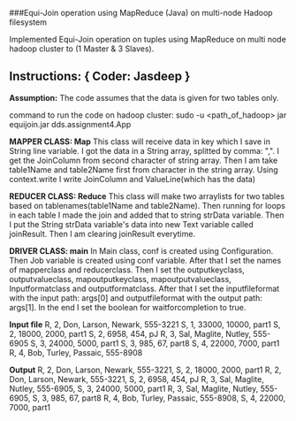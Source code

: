###Equi-Join operation using MapReduce (Java) on multi-node Hadoop filesystem

Implemented Equi-Join operation on tuples using MapReduce on multi node hadoop cluster to (1 Master & 3 Slaves). 


**Instructions:** { Coder: Jasdeep }
----------------------------------------------------------------------------------------------------------------

**Assumption:** The code assumes that the data is given for two tables only.

command to run the code on hadoop cluster:
sudo -u <username> <path_of_hadoop> jar equijoin.jar dds.assignment4.App <HDFSinputFile> <HDFSoutputFile>


**MAPPER CLASS: Map**
This class will receive data in key which I save in String line variable. I got the data in a String array, splitted by comma: ",". I get the JoinColumn from second character of string array. Then I am take table1Name and table2Name first from character in the string array. Using context.write I write JoinColumn and ValueLine(which has the data)   

**REDUCER CLASS: Reduce**
This class will make two arraylists for two tables based on tablenames(table1Name and table2Name). Then running for loops in each table I made the join and added that to string strData variable. Then I put the String strData variable's data into new Text variable called joinResult. Then I am clearing joinResult everytime.   

**DRIVER CLASS: main** 
In Main class, conf is created using Configuration. Then Job variable is created using conf variable. After that I set the names of mapperclass and reducerclass. Then I set the outputkeyclass, outputvalueclass, mapoutputkeyclass, mapoutputvalueclass, Inputformatclass and outputformatclass. After that I set the inputfileformat with the input path: args[0] and outputfileformat with the output path: args[1]. In the end I set the boolean for waitforcompletion to true. 

**Input file** 
R, 2, Don, Larson, Newark, 555-3221
S, 1, 33000, 10000, part1
S, 2, 18000, 2000, part1
S, 2, 6958, 454, pJ
R, 3, Sal, Maglite, Nutley, 555-6905
S, 3, 24000, 5000, part1
S, 3, 985, 67, part8
S, 4, 22000, 7000, part1
R, 4, Bob, Turley, Passaic, 555-8908

**Output**
R, 2, Don, Larson, Newark, 555-3221, S, 2, 18000, 2000, part1
R, 2, Don, Larson, Newark, 555-3221, S, 2, 6958, 454, pJ
R, 3, Sal, Maglite, Nutley, 555-6905, S, 3, 24000, 5000, part1
R, 3, Sal, Maglite, Nutley, 555-6905, S, 3, 985, 67, part8
R, 4, Bob, Turley, Passaic, 555-8908, S, 4, 22000, 7000, part1
